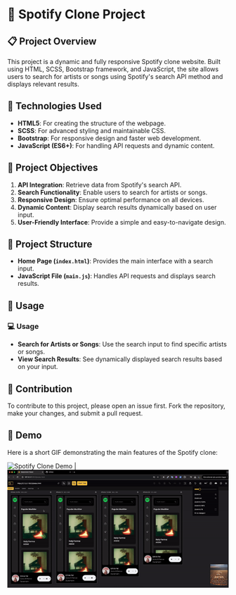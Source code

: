 # 🎵 Spotify Clone Project

## 📋 **Project Overview**
This project is a dynamic and fully responsive Spotify clone website. Built using HTML, SCSS, Bootstrap framework, and JavaScript, the site allows users to search for artists or songs using Spotify's search API method and displays relevant results.

## 🔧 **Technologies Used**
- **HTML5**: For creating the structure of the webpage.
- **SCSS**: For advanced styling and maintainable CSS.
- **Bootstrap**: For responsive design and faster web development.
- **JavaScript (ES6+)**: For handling API requests and dynamic content.

## 🎯 **Project Objectives**
1. **API Integration**: Retrieve data from Spotify's search API.
2. **Search Functionality**: Enable users to search for artists or songs.
3. **Responsive Design**: Ensure optimal performance on all devices.
4. **Dynamic Content**: Display search results dynamically based on user input.
5. **User-Friendly Interface**: Provide a simple and easy-to-navigate design.

## 📂 **Project Structure**
- **Home Page (`index.html`)**: Provides the main interface with a search input.
- **JavaScript File (`main.js`)**: Handles API requests and displays search results.

## 🚀 **Usage**


### 💻 **Usage**
- **Search for Artists or Songs**: Use the search input to find specific artists or songs.
- **View Search Results**: See dynamically displayed search results based on your input.

## 🤝 **Contribution**
To contribute to this project, please open an issue first. Fork the repository, make your changes, and submit a pull request.

## 🎥 **Demo**
Here is a short GIF demonstrating the main features of the Spotify clone:

![Spotify Clone Demo](ekranKaydi.gif)
|
![Responsive Design](ekranKaydi1.gif)

